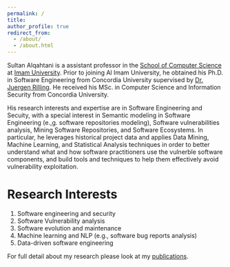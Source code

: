 ```yaml
---
permalink: /
title: 
author_profile: true
redirect_from: 
  - /about/
  - /about.html
---
```





Sultan Alqahtani is a  assistant professor in the [School of Computer Science](https://units.imamu.edu.sa/colleges/en/ComputerAndInformation/Pages/default.aspx) at [Imam University](https://imamu.edu.sa/Pages/default.aspx). Prior to joining Al Imam University, he obtained his Ph.D. in Software Engineering from Concordia University supervised by [Dr. Juergen Rilling](https://sites.google.com/view/juergenrilling/home). He received his MSc. in Computer Science and Information Security from Concordia University.

His research interests and expertise are in Software Engineering and Secuity, with a special interest in Semantic modeling in Software Engineering (e.,g. software repositories modeling), Software vulnerabilities analysis, Mining Software Repositories, and Software Ecosystems. In particular, he leverages historical project data and applies Data Mining, Machine Learning, and Statistical Analysis techniques in order to better understand what and how software practitioners use the vulnerble software components, and build tools and techniques to help them effectively avoid vulnerability exploitation.

Research Interests
======
1. Software engineering and security
1. Software Vulnerability analysis 
1. Software evolution and maintenance
1. Machine learning and NLP (e.g., software bug reports analysis)
1. Data-driven software engineering



For full detail about my research please look at my [publications](publications/).




